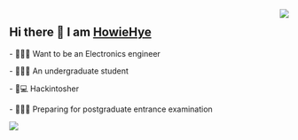 

<img align="right" src="https://github-readme-stats.vercel.app/api?username=HowieHye&show_icons=true&hide_border=true&icon_color=586069&title_color=a0a9af">

<h2> Hi there 👋 I am <a href="https://github.com/HowieHye" target="_blank">HowieHye</a></h2>

<p>- 👨👨‍🎓‍ Want to be an Electronics engineer </p>
<p>- 👨👨‍🎓‍ An undergraduate student</p>
<p>- 👨💻 Hackintosher </p>
<p>- 👨👨‍🎓‍ Preparing for postgraduate entrance examination </p>

<img align="left" src="https://github-readme-stats.vercel.app/api/top-langs/?username=HowieHye&show_icons=true&hide_border=true&icon_color=586069&title_color=a0a9af">


